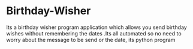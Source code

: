 # Birthday-Wisher
Its a birthday wisher program application which allows you send birthday wishes without remembering the dates .Its all automated so no need to worry about the message to be send or the date, its python program 
